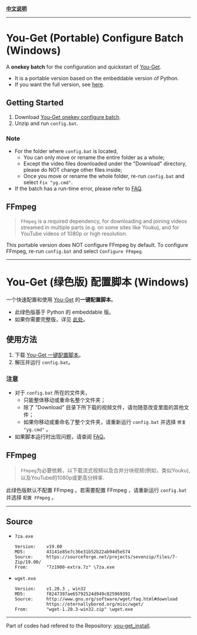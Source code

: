 **[中文说明](#you-get-绿色版-配置脚本-windows)**

---

# You-Get (Portable) Configure Batch (Windows)

A **onekey batch** for the configuration and quickstart of [You-Get](https://github.com/soimort/you-get).
   - It is a portable version based on the embeddable version of Python.
   - If you want the full version, see [here](https://github.com/LussacZheng/you-get_install_win/tree/full).

## Getting Started

1. Download [You-Get onekey configure batch](https://github.com/LussacZheng/you-get_install_win/archive/master.zip).
2. Unzip and run `config.bat`.

### Note

- For the folder where `config.bat` is located,
   - You can only move or rename the entire folder as a whole;
   - Except the video files downloaded under the "Download" directory, please do NOT change other files inside;
   - Once you move or rename the whole folder, re-run `config.bat` and select `Fix "yg.cmd"`.
- If the batch has a run-time error, please refer to [FAQ](https://github.com/LussacZheng/you-get_install_win/wiki/FAQ).

## FFmpeg

> `FFmpeg` is a required dependency, for downloading and joining videos streamed in multiple parts (e.g. on some sites like Youku), and for YouTube videos of 1080p or high resolution.

This portable version does NOT configure FFmpeg by default. To configure FFmpeg, re-run `config.bat` and select `Configure FFmpeg`.

---

# You-Get (绿色版) 配置脚本 (Windows)

一个快速配置和使用 [You-Get](https://github.com/soimort/you-get) 的**一键配置脚本**。
   - 此绿色版基于 Python 的 embeddable 版。
   - 如果你需要完整版，详见 [此处](https://github.com/LussacZheng/you-get_install_win/tree/full)。

## 使用方法

1. 下载 [You-Get 一键配置脚本](https://github.com/LussacZheng/you-get_install_win/archive/master.zip)。
2. 解压并运行 `config.bat`。

### 注意

- 对于 `config.bat` 所在的文件夹，
   - 只能整体移动或重命名整个文件夹；
   - 除了 "Download" 目录下所下载的视频文件，请勿随意改变里面的其他文件；
   - 如果你移动或重命名了整个文件夹，请重新运行 `config.bat` 并选择 `修复 "yg.cmd"` 。
- 如果脚本运行时出现问题，请查阅 [FAQ](https://github.com/LussacZheng/you-get_install_win/wiki/FAQ)。

## FFmpeg

> `FFmpeg`为必要依赖，以下载流式视频以及合并分块视频(例如，类似Youku), 以及YouTube的1080p或更高分辨率.

此绿色版默认不配置 FFmpeg 。若需要配置 FFmpeg ，请重新运行 `config.bat` 并选择 `配置 FFmpeg` 。

---

## Source

- `7za.exe`
  ```
  Version:    v19.00
  MD5:        43141e85e7c36e31b52b22ab94d5e574
  Source:     https://sourceforge.net/projects/sevenzip/files/7-Zip/19.00/
  From:       "7z1900-extra.7z" \7za.exe
  ```

- `wget.exe`
  ```
  Version:    v1.20.3 , win32
  MD5:        f8247397ae65792524d949c825969391
  Source:     http://www.gnu.org/software/wget/faq.html#download
              https://eternallybored.org/misc/wget/
  From:       "wget-1.20.3-win32.zip" \wget.exe
  ```

---

Part of codes had refered to the Repository: [you-get_install](https://github.com/twlz0ne/you-get_install).